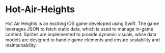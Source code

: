 # Hot-Air-Heights
Hot Air Heights is an exciting iOS game developed using Swift. The game leverages JSON to fetch static data, which is used to manage in-game content. Sprites are implemented to provide dynamic visuals, while data models are designed to handle game elements and ensure scalability and maintainability. 
